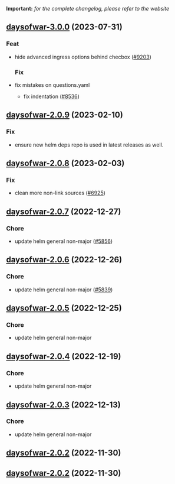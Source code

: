 **Important:**
*for the complete changelog, please refer to the website*













## [daysofwar-3.0.0](https://github.com/truecharts/charts/compare/daysofwar-2.0.9...daysofwar-3.0.0) (2023-07-31)

### Feat

- hide advanced ingress options behind checbox ([#9203](https://github.com/truecharts/charts/issues/9203))
  
  ### Fix

- fix mistakes on questions.yaml
  - fix indentation ([#8536](https://github.com/truecharts/charts/issues/8536))
  
  


## [daysofwar-2.0.9](https://github.com/truecharts/charts/compare/daysofwar-2.0.8...daysofwar-2.0.9) (2023-02-10)

### Fix

- ensure new helm deps repo is used in latest releases as well.
  
  


## [daysofwar-2.0.8](https://github.com/truecharts/charts/compare/daysofwar-2.0.7...daysofwar-2.0.8) (2023-02-03)

### Fix

-  clean more non-link sources ([#6925](https://github.com/truecharts/charts/issues/6925))
  
  


## [daysofwar-2.0.7](https://github.com/truecharts/charts/compare/daysofwar-2.0.6...daysofwar-2.0.7) (2022-12-27)

### Chore

- update helm general non-major ([#5856](https://github.com/truecharts/charts/issues/5856))
  
  


## [daysofwar-2.0.6](https://github.com/truecharts/charts/compare/daysofwar-2.0.5...daysofwar-2.0.6) (2022-12-26)

### Chore

- update helm general non-major ([#5839](https://github.com/truecharts/charts/issues/5839))
  
  


## [daysofwar-2.0.5](https://github.com/truecharts/charts/compare/daysofwar-2.0.4...daysofwar-2.0.5) (2022-12-25)

### Chore

- update helm general non-major
  
  


## [daysofwar-2.0.4](https://github.com/truecharts/charts/compare/daysofwar-2.0.3...daysofwar-2.0.4) (2022-12-19)

### Chore

- update helm general non-major
  
  


## [daysofwar-2.0.3](https://github.com/truecharts/charts/compare/daysofwar-2.0.2...daysofwar-2.0.3) (2022-12-13)

### Chore

- update helm general non-major
  
  


## [daysofwar-2.0.2](https://github.com/truecharts/charts/compare/daysofwar-2.0.1...daysofwar-2.0.2) (2022-11-30)




## [daysofwar-2.0.2](https://github.com/truecharts/charts/compare/daysofwar-2.0.1...daysofwar-2.0.2) (2022-11-30)

